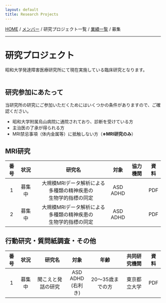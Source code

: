 ```yaml
---
layout: default
title: Research Projects
---
```

[HOME](https://middrshowa.github.io/) / [メンバー](./members.html) / 研究プロジェクト一覧 / [業績一覧](./publications.html) / 募集

---
# 研究プロジェクト
昭和大学発達障害医療研究所にて現在実施している臨床研究となります。<br><br>

## 研究参加にあたって
当研究所の研究にご参加いただくためにはいくつかの条件がありますので、ご確認ください。
- 昭和大学附属烏山病院に通院されており、診断を受けている方
- 主治医の了承が得られる方
- MRI禁忌事項（体内金属等）に抵触しない方（<b>※MRI研究のみ</b>）

## MRI研究

|  番号  | 状況  |　研究名  | 対象 | 協力機関 | 資料 | 
| :-------------: | :-------------: | :-------------: | :-------------: |  :-------------: | :-------------: | 
|  1  |  募集中 |　大規模MRIデータ解析による多種類の精神疾患の<br>生物学的指標の同定  | ASD<br>ADHD | | PDF |
|  2  |  募集中 |　大規模MRIデータ解析による多種類の精神疾患の<br>生物学的指標の同定  | ASD<br>ADHD | | PDF |



## 行動研究・質問紙調査・その他

|  番号  | 状況  |　研究名  | 対象 |  年齢 | 共同研究機関 | 資料 | 
| :-------------: | :-------------: | :-------------: | :-------------: |  :-------------: | :-------------: | :-------------: | 
| 1 | 募集中 | 聞こえと発話の研究 | ASD<br>ADHD<br>(右利き) | 20〜35歳までの方 |  東京都立大学 | PDF |

